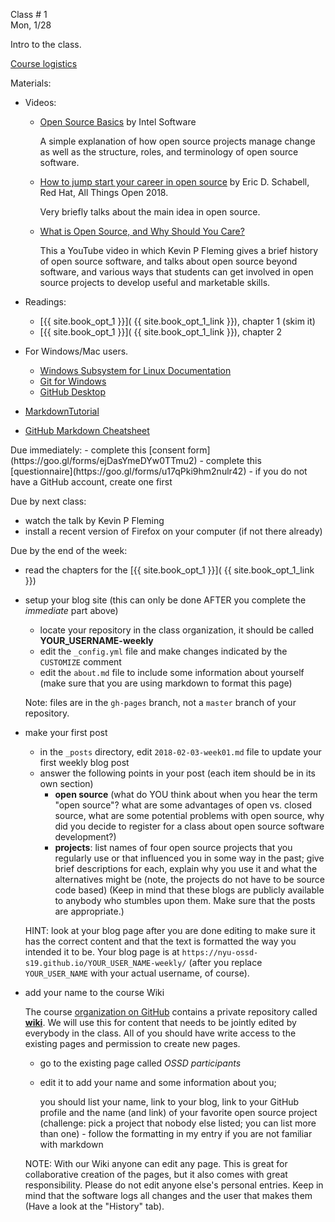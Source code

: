 <div class="lecture1">

<div class="column_date">
<p markdown="block">

Class # 1 <br>
Mon, 1/28



</p>
</div>

<div class="column_materials">
<p markdown="block">

Intro to the class.

[Course logistics](slides/course_logistics.html)  


Materials:

- Videos:
  - [Open Source Basics](https://youtu.be/Tyd0FO0tko8) by Intel Software

    A simple explanation of how open source projects manage change as well as the structure,
      roles, and terminology of open source software.

  - [How to jump start your career in open source](https://youtu.be/9X6HYoTl3K0) by  Eric D. Schabell, Red Hat, All Things Open 2018.

    Very briefly talks about the main idea in open source.

  - [What is Open Source, and Why Should You Care?](https://www.youtube.com/watch?v=n2GhS-u-5FA)

    This a YouTube video in which Kevin P Fleming gives a brief history of open source software,
    and talks about open source beyond software, and various ways that students can get
    involved in open source projects to develop useful and marketable  skills.


- Readings:
  - [{{ site.book_opt_1 }}]( {{ site.book_opt_1_link }}), chapter 1 (skim it)
  - [{{ site.book_opt_1 }}]( {{ site.book_opt_1_link }}), chapter 2

- For Windows/Mac users.
  - [Windows Subsystem for Linux Documentation](https://docs.microsoft.com/en-us/windows/wsl/about)
  - [Git for Windows](https://gitforwindows.org/)
  - [GitHub Desktop](https://desktop.github.com/)


- [MarkdownTutorial](https://www.markdowntutorial.com/)
- [GitHub Markdown Cheatsheet](https://github.com/adam-p/markdown-here/wiki/Markdown-Cheatsheet)


</p>
</div>

<div class="column_assign">
<p markdown="block">
Due immediately:
- complete this [consent form](https://goo.gl/forms/ejDasYmeDYw0TTmu2)
- complete this [questionnaire](https://goo.gl/forms/u17qPki9hm2nulr42) - if you do not have a GitHub account, create one first

Due by next class:
- watch the talk by Kevin P Fleming
- install a recent version of Firefox on your computer (if not there already)

Due by the end of the week:
- read the chapters for the [{{ site.book_opt_1 }}]( {{ site.book_opt_1_link }})
- setup your blog site (this can only be done AFTER you complete the _immediate_
part above)
    - locate your repository in the class organization, it should be called __YOUR_USERNAME-weekly__
    - edit the `_config.yml` file and make changes indicated by the `CUSTOMIZE` comment
    - edit the `about.md` file to include some information about yourself
    (make sure that you are using markdown to format this page)

    Note: files are in the `gh-pages` branch, not a `master` branch of your repository.

- make your first post
    - in the `_posts` directory, edit `2018-02-03-week01.md` file to update your first
    weekly blog post
    - answer the following points in your post (each item should be in its own section)
        - __open source__ (what do YOU think about when you hear the term "open source"?
        what are some advantages of open vs. closed source, what are some potential
        problems with open source, why did you decide to register for a class about open source software development?)
        - __projects__: list names of four open source projects that you regularly use or that influenced you in some way in the past; give brief descriptions for each, explain why you use it and what the alternatives might be (note, the projects do not have to be source code based)
    (Keep in mind that these blogs are publicly available to anybody who stumbles upon them. Make sure that the posts are appropriate.)

    HINT: look at your blog page after you are done editing to make sure it has the correct content and that the text is formatted the way you intended it to be.
    Your blog page is at `https://nyu-ossd-s19.github.io/YOUR_USER_NAME-weekly/`
    (after you replace `YOUR_USER_NAME` with your actual username, of course).

- add your name to the course Wiki

    The course [organization on GitHub](https://github.com/nyu-ossd-s19/) contains a private repository called [__wiki__](https://github.com/nyu-ossd-s19/wiki).
    We will use this for content that needs to be jointly edited by everybody in the class. All of you should have write access to the existing pages and permission
    to create new pages.
    - go to the existing page called _OSSD participants_
    - edit it to add your name and some information about you;

      you should list your name, link to your blog, link to your GitHub profile
      and the name (and link) of your favorite open source project (challenge: pick
      a project that nobody else listed; you can list more than one) - follow the formatting in my entry if you are not familiar with markdown

    NOTE: With our Wiki anyone can edit any page. This is great for collaborative creation of the pages, but it also comes with great responsibility. Please do not edit anyone else's personal entries. Keep in mind that the software logs all changes and the user that makes them (Have a look at the "History" tab).  


</p>
</div>

</div>
